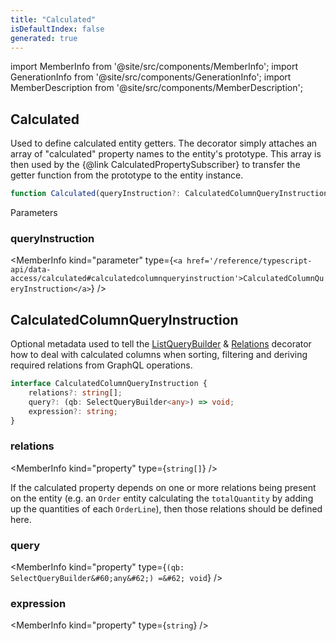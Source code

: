 ```yaml
---
title: "Calculated"
isDefaultIndex: false
generated: true
---
```

<!-- This file was generated from the Vendure source. Do not modify. Instead, re-run the "docs:build" script -->
import MemberInfo from '@site/src/components/MemberInfo';
import GenerationInfo from '@site/src/components/GenerationInfo';
import MemberDescription from '@site/src/components/MemberDescription';


## Calculated

<GenerationInfo sourceFile="packages/core/src/common/calculated-decorator.ts" sourceLine="43" packageName="@vendure/core" />

Used to define calculated entity getters. The decorator simply attaches an array of "calculated"
property names to the entity's prototype. This array is then used by the {@link CalculatedPropertySubscriber}
to transfer the getter function from the prototype to the entity instance.

```ts title="Signature"
function Calculated(queryInstruction?: CalculatedColumnQueryInstruction): MethodDecorator
```
Parameters

### queryInstruction

<MemberInfo kind="parameter" type={`<a href='/reference/typescript-api/data-access/calculated#calculatedcolumnqueryinstruction'>CalculatedColumnQueryInstruction</a>`} />



## CalculatedColumnQueryInstruction

<GenerationInfo sourceFile="packages/core/src/common/calculated-decorator.ts" sourceLine="17" packageName="@vendure/core" />

Optional metadata used to tell the <a href='/reference/typescript-api/data-access/list-query-builder#listquerybuilder'>ListQueryBuilder</a> & <a href='/reference/typescript-api/request/relations-decorator#relations'>Relations</a> decorator how to deal with
calculated columns when sorting, filtering and deriving required relations from GraphQL operations.

```ts title="Signature"
interface CalculatedColumnQueryInstruction {
    relations?: string[];
    query?: (qb: SelectQueryBuilder<any>) => void;
    expression?: string;
}
```

<div className="members-wrapper">

### relations

<MemberInfo kind="property" type={`string[]`}   />

If the calculated property depends on one or more relations being present
on the entity (e.g. an `Order` entity calculating the `totalQuantity` by adding
up the quantities of each `OrderLine`), then those relations should be defined here.
### query

<MemberInfo kind="property" type={`(qb: SelectQueryBuilder&#60;any&#62;) =&#62; void`}   />


### expression

<MemberInfo kind="property" type={`string`}   />




</div>
